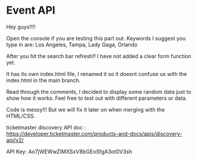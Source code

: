 # Event API 

Hey guys!!!! 

Open the console if you are testing this part out.
Keywords I suggest you type in are: Los Angeles, Tampa, Lady Gaga, Orlando 

After you hit the search bar refresh!! I have not added a clear form function yet. 

It has its own index.html file, I renamed it so it doesnt 
confuse us with the index.html in the main branch.

Read through the comments, I decided to display some random data just to show how it works. Feel free to test out with different parameters or data. 

Code is messy!!! But we will fix it later on when merging with the HTML/CSS. 

ticketmaster discovery API doc : https://developer.ticketmaster.com/products-and-docs/apis/discovery-api/v2/

API Key: Ao7jWEWwZIMXSxV8bGEoSfgA3ot0V3sh